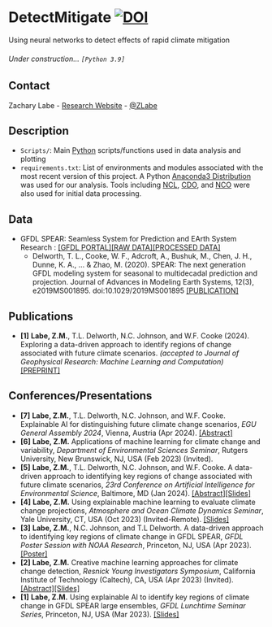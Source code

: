# DetectMitigate [![DOI](https://zenodo.org/badge/DOI/10.5281/zenodo.10727521.svg)](https://doi.org/10.5281/zenodo.10727521)
Using neural networks to detect effects of rapid climate mitigation

###### Under construction... ```[Python 3.9]```

## Contact
Zachary Labe - [Research Website](https://zacklabe.com/) - [@ZLabe](https://twitter.com/ZLabe)

## Description
+ ```Scripts/```: Main [Python](https://www.python.org/) scripts/functions used in data analysis and plotting
+ ```requirements.txt```: List of environments and modules associated with the most recent version of this project. A Python [Anaconda3 Distribution](https://docs.continuum.io/anaconda/) was used for our analysis. Tools including [NCL](https://www.ncl.ucar.edu/), [CDO](https://code.mpimet.mpg.de/projects/cdo), and [NCO](http://nco.sourceforge.net/) were also used for initial data processing.

## Data
+ GFDL SPEAR: Seamless System for Prediction and EArth System Research : [[GFDL PORTAL]](https://nomads.gfdl.noaa.gov/)[[RAW DATA]](https://www.gfdl.noaa.gov/spear_large_ensembles/)[[PROCESSED DATA]](https://zenodo.org/records/10083257)
    + Delworth, T. L., Cooke, W. F., Adcroft, A., Bushuk, M., Chen, J. H., Dunne, K. A., ... & Zhao, M. (2020). SPEAR: The next generation GFDL modeling system for seasonal to multidecadal prediction and projection. Journal of Advances in Modeling Earth Systems, 12(3), e2019MS001895. doi:10.1029/2019MS001895 [[PUBLICATION]](https://agupubs.onlinelibrary.wiley.com/doi/full/10.1029/2019MS001895)

## Publications
+ **[1]** **Labe, Z.M.**, T.L. Delworth, N.C. Johnson, and W.F. Cooke (2024). Exploring a data-driven approach to identify regions of change associated with future climate scenarios. *(accepted to Journal of Geophysical Research: Machine Learning and Computation)* [[PREPRINT]](https://doi.org/10.22541/essoar.171288901.17027965/v1)

## Conferences/Presentations
+ **[7]** **Labe, Z.M.**, T.L. Delworth, N.C. Johnson, and W.F. Cooke. Explainable AI for distinguishing future climate change scenarios, *EGU General Assembly 2024*, Vienna, Austria (Apr 2024). [[Abstract]](https://meetingorganizer.copernicus.org/EGU24/EGU24-9110.html)
+ **[6]** **Labe, Z.M.** Applications of machine learning for climate change and variability, *Department of Environmental Sciences Seminar*, Rutgers University, New Brunswick, NJ, USA (Feb 2023) (Invited).
+ **[5]** **Labe, Z.M.**, T.L. Delworth, N.C. Johnson, and W.F. Cooke. A data-driven approach to identifying key regions of change associated with future climate scenarios, *23rd Conference on Artificial Intelligence for Environmental Science*, Baltimore, MD (Jan 2024). [[Abstract]](https://ams.confex.com/ams/104ANNUAL/meetingapp.cgi/Paper/431300)[[Slides]](https://www.slideshare.net/slideshows/datadriven-approach-to-identifying-key-regions-of-change-associated-with-future-climate-scenarios/265767133)
+ **[4]** **Labe, Z.M.** Using explainable machine learning to evaluate climate change projections, *Atmosphere and Ocean Climate Dynamics Seminar*, Yale University, CT, USA (Oct 2023) (Invited-Remote). [[Slides]](https://www.slideshare.net/ZacharyLabe/using-explainable-machine-learning-to-evaluate-climate-change-projections)
+ **[3]** **Labe, Z.M.**, N.C. Johnson, and T.L Delworth. A data-driven approach to identifying key regions of climate change in GFDL SPEAR, *GFDL Poster Session with NOAA Research*, Princeton, NJ, USA (Apr 2023). [[Poster]](https://zacklabe.files.wordpress.com/2023/04/labejohnsondelworth_oarvisit-2023_detectmitigate_poster.pdf)
+ **[2]** **Labe, Z.M.** Creative machine learning approaches for climate change detection, *Resnick Young Investigators Symposium*, California Institute of Technology (Caltech), CA, USA (Apr 2023) (Invited). [[Abstract]](https://resnick.caltech.edu/events/resnick-symposium/2023-symposium)[[Slides]](https://www.slideshare.net/ZacharyLabe/creative-machine-learning-approaches-for-climate-change-detection)
+ **[1]** **Labe, Z.M.** Using explainable AI to identify key regions of climate change in GFDL SPEAR large ensembles, *GFDL Lunchtime Seminar Series*, Princeton, NJ, USA (Mar 2023). [[Slides]](https://www.slideshare.net/ZacharyLabe/using-explainable-ai-to-identify-key-regions-of-climate-change-in-gfdl-spear-large-ensembles)
